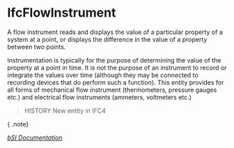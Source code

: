IfcFlowInstrument
=================
A flow instrument reads and displays the value of a particular property of a
system at a point, or displays the difference in the value of a property
between two points.  
  
Instrumentation is typically for the purpose of determining the value of the
property at a point in time. It is not the purpose of an instrument to record
or integrate the values over time (although they may be connected to recording
devices that do perform such a function). This entity provides for all forms
of mechanical flow instrument (thermometers, pressure gauges etc.) and
electrical flow instruments (ammeters, voltmeters etc.)  
  
> HISTORY  New entity in IFC4  
  
{ .note}  
>  
[ _bSI
Documentation_](https://standards.buildingsmart.org/IFC/DEV/IFC4_2/FINAL/HTML/schema/ifcbuildingcontrolsdomain/lexical/ifcflowinstrument.htm)


